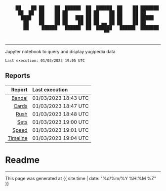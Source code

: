 <div align='center'>
    <pre>
    <br>
    ██    ██ ██    ██  ██████  ██  ██████  ██    ██ ███████ ██████  ██    ██ 
     ██  ██  ██    ██ ██       ██ ██    ██ ██    ██ ██      ██   ██  ██  ██  
      ████   ██    ██ ██   ███ ██ ██    ██ ██    ██ █████   ██████    ████   
       ██    ██    ██ ██    ██ ██ ██ ▄▄ ██ ██    ██ ██      ██   ██    ██    
       ██     ██████   ██████  ██  ██████   ██████  ███████ ██   ██    ██    
                                      ▀▀                                     
    </pre>
</div>

---

Jupyter notebook to query and display yugipedia data

    Last execution: 01/03/2023 19:05 UTC

## Reports

|                    Report | Last execution       |
| -------------------------:|:-------------------- |
| [Bandai](Bandai.html) | 01/03/2023 18:43 UTC |
| [Cards](Cards.html) | 01/03/2023 18:47 UTC |
| [Rush](Rush.html) | 01/03/2023 18:48 UTC |
| [Sets](Sets.html) | 01/03/2023 19:00 UTC |
| [Speed](Speed.html) | 01/03/2023 19:01 UTC |
| [Timeline](Timeline.html) | 01/03/2023 19:04 UTC |

# Readme

---

This page was generated at <time datetime="{{ site.time | date_to_xmlschema }}">{{ site.time | date: "%d/%m/%Y %H:%M %Z" }}</time>



